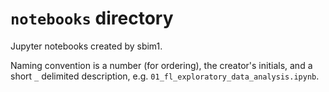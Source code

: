 # `notebooks` directory

Jupyter notebooks created by sbim1.

Naming convention is a number (for ordering), the creator's initials, and a short `_` delimited description, e.g. `01_fl_exploratory_data_analysis.ipynb`.
